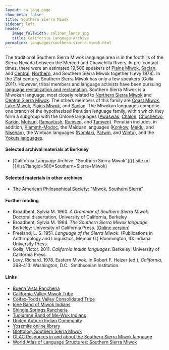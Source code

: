 ```yaml
---
layout: ca_lang_page
show_meta: false
title: Southern Sierra Miwok
sidebar: left
header:
   image_fullwidth: salinan_lands.jpg
   title: California Language Archive
permalink: languages/southern-sierra-miwok.html
---
```



The traditional Southern Sierra Miwok language area is in the foothills of the Sierra Nevada between the Merced and Chawchilla Rivers. In pre-contact times, there were an estimated 19,500 speakers of [Plains Miwok](plains-miwok.html), [Saclan](saclan.html), and [Central](central-sierra-miwok.html), [Northern](northern-sierra-miwok.html), and Southern Sierra Miwok together (Levy 1978). In the 21st century, Southern Sierra Miwok has only a few speakers (Golla 2011). However, tribal members and language activists have been pursuing [language revitalization and reclamation](http://newsfromnativecalifornia.com/miwoklanguage/). Southern Sierra Miwok is a Miwokan language, most closely related to [Northern Sierra Miwok](northern-sierra-miwok.html) and [Central Sierra Miwok](central-sierra-miwok.html).  The others members of this family are [Coast Miwok](coast-miwok.html), [Lake Miwok](lake-miwok.html), [Plains Miwok](plains-miwok.html), and [Saclan](saclan.html). The Miwokan languages comprise one branch of the hypothesized Penutian language family, within which they form a subgroup with the Ohlone languages ([Awaswas](awaswas.html), [Chalon](chalon.html), [Chochenyo](chochenyo.html), [Karkin](karkin.html), [Mutsun](mutsun.html), [Ramaytush](ramaytush.html), [Rumsen](rumsen.html), and [Tamyen](tamyen.html)). Penutian includes, in addition, [Klamath-Modoc](modoc.html), the Maiduan languages ([Konkow](konkow.html), [Maidu](maidu.html), and [Nisenan](nisenan.html)), the Wintuan languages ([Nomlaki](nomlaki.html), [Patwin](patwin.html), and [Wintu](wintu.html)), and the [Yokuts languages](yokuts.html).

#### Selected archival materials at Berkeley

* [California Language Archive: "Southern Sierra Miwok"]({{ site.url }}/list/?langid=580=Southern+Sierra+Miwok)

#### Selected materials in other archives

* [The American Philosophical Society: "Miwok, Southern Sierra"](https://indigenousguide.amphilsoc.org/search?f%5B0%5D=guide_language_content_title%3AMiwok%2C%20Southern%20Sierra)

#### Further reading

* Broadbent, Sylvia M. 1960. *A Grammar of Southern Sierra Miwok.* Doctoral dissertation, University of California, Berkeley
* Broadbent, Sylvia M. 1964. *The Southern Sierra Miwok language.* Berkeley: University of California Press. [[Online version](https://www.yosemite.ca.us/library/southern_sierra_miwok_language/)]
* Freeland, L. S. 1951. *Language of the Sierra Miwok.* (Publications in Anthropology and Linguistics, Memoir 6.) Bloomington, ID: Indiana University Press.
* Golla, Victor. 2011. *California Indian languages.* Berkeley: University of California Press.
* Levy, Richard. 1978. Eastern Miwok. In Robert F. Heizer (ed.), *California*, 398-413. Washington, D.C.: Smithsonian Institution.

#### Links

* [Buena Vista Rancheria](http://buenavistatribe.com/)
* [California Valley Miwok Tribe](https://californiavalleymiwok.us/)
* [Colfax-Todds Valley Consolidated Tribe](http://www.colfaxrancheria.com/)
* [Ione Band of Miwok Indians](https://ionemiwok.net/)
* [Shingle Springs Rancheria](http://www.shinglespringsrancheria.com/)
* [Tuolumne Band of Me-Wuk Indians](http://www.mewuk.com/)
* [United Auburn Indian Community](http://www.auburnrancheria.com/)
* [Yosemite online library](http://www.yosemite.ca.us/library/)
* [Glottolog: Southern Sierra Miwok](https://glottolog.org/resource/languoid/id/sout2985)
* [OLAC Resources in and about the Southern Sierra Miwok language](http://www.language-archives.org/language/skd)
* [World Atlas of Language Structures: Southern Sierra Miwok](http://wals.info/languoid/lect/wals_code_mss)

